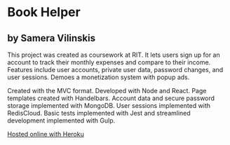 # Book Helper
## by Samera Vilinskis
This project was created as coursework at RIT. It lets users sign up for an account to track their monthly expenses and compare to their income. Features include user accounts, private user data, password changes, and user sessions. Demoes a monetization system with popup ads. 

Created with the MVC format. Developed with Node and React. Page templates created with Handelbars. Account data and secure password storage implemented with MongoDB. User sessions implemented with RedisCloud. Basic tests implemented with Jest and streamlined development implemented with Gulp. 

[Hosted online with Heroku](https://samera-v-project-2-48db35ff428a.herokuapp.com/)
